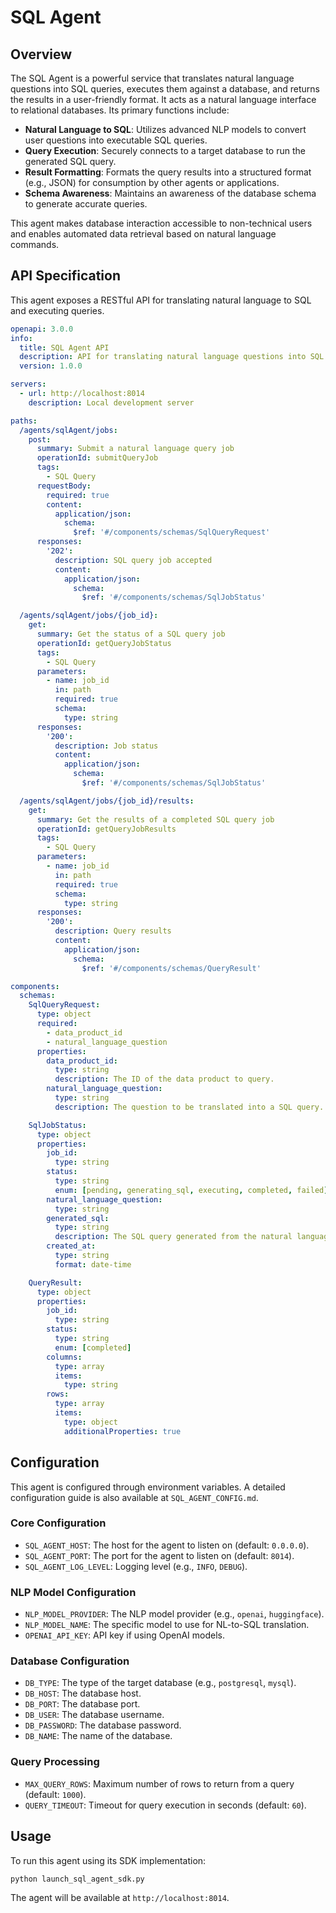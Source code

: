 # SQL Agent

## Overview

The SQL Agent is a powerful service that translates natural language questions into SQL queries, executes them against a database, and returns the results in a user-friendly format. It acts as a natural language interface to relational databases. Its primary functions include:

-   **Natural Language to SQL**: Utilizes advanced NLP models to convert user questions into executable SQL queries.
-   **Query Execution**: Securely connects to a target database to run the generated SQL query.
-   **Result Formatting**: Formats the query results into a structured format (e.g., JSON) for consumption by other agents or applications.
-   **Schema Awareness**: Maintains an awareness of the database schema to generate accurate queries.

This agent makes database interaction accessible to non-technical users and enables automated data retrieval based on natural language commands.

## API Specification

This agent exposes a RESTful API for translating natural language to SQL and executing queries.

```yaml
openapi: 3.0.0
info:
  title: SQL Agent API
  description: API for translating natural language questions into SQL queries and executing them against data products.
  version: 1.0.0

servers:
  - url: http://localhost:8014
    description: Local development server

paths:
  /agents/sqlAgent/jobs:
    post:
      summary: Submit a natural language query job
      operationId: submitQueryJob
      tags:
        - SQL Query
      requestBody:
        required: true
        content:
          application/json:
            schema:
              $ref: '#/components/schemas/SqlQueryRequest'
      responses:
        '202':
          description: SQL query job accepted
          content:
            application/json:
              schema:
                $ref: '#/components/schemas/SqlJobStatus'

  /agents/sqlAgent/jobs/{job_id}:
    get:
      summary: Get the status of a SQL query job
      operationId: getQueryJobStatus
      tags:
        - SQL Query
      parameters:
        - name: job_id
          in: path
          required: true
          schema:
            type: string
      responses:
        '200':
          description: Job status
          content:
            application/json:
              schema:
                $ref: '#/components/schemas/SqlJobStatus'

  /agents/sqlAgent/jobs/{job_id}/results:
    get:
      summary: Get the results of a completed SQL query job
      operationId: getQueryJobResults
      tags:
        - SQL Query
      parameters:
        - name: job_id
          in: path
          required: true
          schema:
            type: string
      responses:
        '200':
          description: Query results
          content:
            application/json:
              schema:
                $ref: '#/components/schemas/QueryResult'

components:
  schemas:
    SqlQueryRequest:
      type: object
      required:
        - data_product_id
        - natural_language_question
      properties:
        data_product_id:
          type: string
          description: The ID of the data product to query.
        natural_language_question:
          type: string
          description: The question to be translated into a SQL query.

    SqlJobStatus:
      type: object
      properties:
        job_id:
          type: string
        status:
          type: string
          enum: [pending, generating_sql, executing, completed, failed]
        natural_language_question:
          type: string
        generated_sql:
          type: string
          description: The SQL query generated from the natural language question.
        created_at:
          type: string
          format: date-time

    QueryResult:
      type: object
      properties:
        job_id:
          type: string
        status:
          type: string
          enum: [completed]
        columns:
          type: array
          items:
            type: string
        rows:
          type: array
          items:
            type: object
            additionalProperties: true
```

## Configuration

This agent is configured through environment variables. A detailed configuration guide is also available at `SQL_AGENT_CONFIG.md`.

### Core Configuration
-   `SQL_AGENT_HOST`: The host for the agent to listen on (default: `0.0.0.0`).
-   `SQL_AGENT_PORT`: The port for the agent to listen on (default: `8014`).
-   `SQL_AGENT_LOG_LEVEL`: Logging level (e.g., `INFO`, `DEBUG`).

### NLP Model Configuration
-   `NLP_MODEL_PROVIDER`: The NLP model provider (e.g., `openai`, `huggingface`).
-   `NLP_MODEL_NAME`: The specific model to use for NL-to-SQL translation.
-   `OPENAI_API_KEY`: API key if using OpenAI models.

### Database Configuration
-   `DB_TYPE`: The type of the target database (e.g., `postgresql`, `mysql`).
-   `DB_HOST`: The database host.
-   `DB_PORT`: The database port.
-   `DB_USER`: The database username.
-   `DB_PASSWORD`: The database password.
-   `DB_NAME`: The name of the database.

### Query Processing
-   `MAX_QUERY_ROWS`: Maximum number of rows to return from a query (default: `1000`).
-   `QUERY_TIMEOUT`: Timeout for query execution in seconds (default: `60`).

## Usage

To run this agent using its SDK implementation:

```bash
python launch_sql_agent_sdk.py
```

The agent will be available at `http://localhost:8014`.
